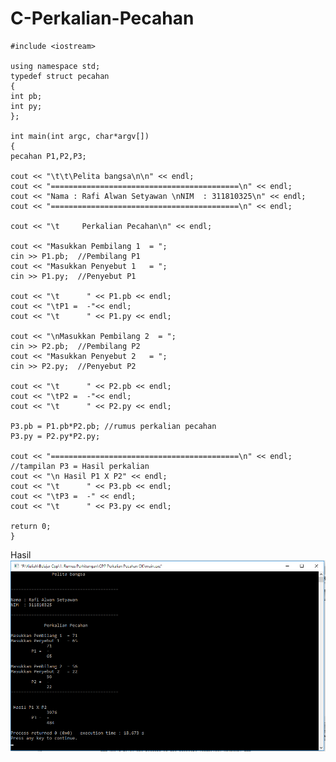 # C-Perkalian-Pecahan

    #include <iostream>

    using namespace std;
    typedef struct pecahan
    {
    int pb;
    int py;
    };

    int main(int argc, char*argv[])
    {
    pecahan P1,P2,P3;

    cout << "\t\t\Pelita bangsa\n\n" << endl;
    cout << "==========================================\n" << endl;
    cout << "Nama : Rafi Alwan Setyawan \nNIM  : 311810325\n" << endl;
    cout << "==========================================\n" << endl;

    cout << "\t     Perkalian Pecahan\n" << endl;

    cout << "Masukkan Pembilang 1  = ";
    cin >> P1.pb;  //Pembilang P1
    cout << "Masukkan Penyebut 1   = ";
    cin >> P1.py;  //Penyebut P1

    cout << "\t      " << P1.pb << endl;
    cout << "\tP1 =  -"<< endl;
    cout << "\t      " << P1.py << endl;

    cout << "\nMasukkan Pembilang 2  = ";
    cin >> P2.pb;  //Pembilang P2
    cout << "Masukkan Penyebut 2   = ";
    cin >> P2.py;  //Penyebut P2

    cout << "\t      " << P2.pb << endl;
    cout << "\tP2 =  -"<< endl;
    cout << "\t      " << P2.py << endl;

    P3.pb = P1.pb*P2.pb; //rumus perkalian pecahan
    P3.py = P2.py*P2.py;

    cout << "==========================================\n" << endl;
    //tampilan P3 = Hasil perkalian
    cout << "\n Hasil P1 X P2" << endl;
    cout << "\t      " << P3.pb << endl;
    cout << "\tP3 =  -" << endl;
    cout << "\t      " << P3.py << endl;

    return 0;
    }
    
Hasil
![img](https://github.com/Rafflesia3/C-Perkalian-Pecahan/blob/master/C++%20Perkalian%20pecahan.png?raw=true)
